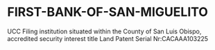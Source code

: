 # FIRST-BANK-OF-SAN-MIGUELITO
UCC Filing institution situated within the County of San Luis Obispo, accredited security interest title Land Patent Serial Nr:CACAAA103225
